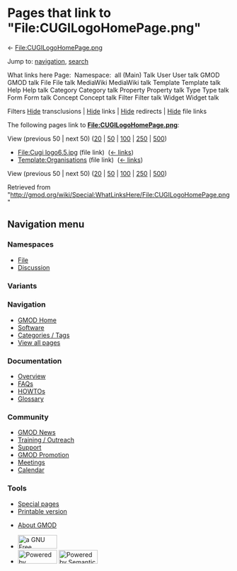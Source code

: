 <div id="mw-page-base" class="noprint">

</div>

<div id="mw-head-base" class="noprint">

</div>

<div id="content" class="mw-body" role="main">

<span id="top"></span>

<div id="mw-js-message" style="display:none;">

</div>



# <span dir="auto">Pages that link to "File:CUGILogoHomePage.png"</span>

<div id="bodyContent">

<div id="contentSub">

←
[File:CUGILogoHomePage.png](/wiki/File:CUGILogoHomePage.png "File:CUGILogoHomePage.png")

</div>

<div id="jump-to-nav" class="mw-jump">

Jump to: [navigation](#mw-navigation), [search](#p-search)

</div>

<div id="mw-content-text">

What links here Page:  Namespace:  all (Main) Talk User User talk GMOD
GMOD talk File File talk MediaWiki MediaWiki talk Template Template talk
Help Help talk Category Category talk Property Property talk Type Type
talk Form Form talk Concept Concept talk Filter Filter talk Widget
Widget talk

Filters
[Hide](/mediawiki/index.php?title=Special:WhatLinksHere/File:CUGILogoHomePage.png&hidetrans=1 "Special:WhatLinksHere/File:CUGILogoHomePage.png")
transclusions \|
[Hide](/mediawiki/index.php?title=Special:WhatLinksHere/File:CUGILogoHomePage.png&hidelinks=1 "Special:WhatLinksHere/File:CUGILogoHomePage.png")
links \|
[Hide](/mediawiki/index.php?title=Special:WhatLinksHere/File:CUGILogoHomePage.png&hideredirs=1 "Special:WhatLinksHere/File:CUGILogoHomePage.png")
redirects \|
[Hide](/mediawiki/index.php?title=Special:WhatLinksHere/File:CUGILogoHomePage.png&hideimages=1 "Special:WhatLinksHere/File:CUGILogoHomePage.png")
file links

The following pages link to
**[File:CUGILogoHomePage.png](/wiki/File:CUGILogoHomePage.png "File:CUGILogoHomePage.png")**:

View (previous 50 \| next 50)
([20](/mediawiki/index.php?title=Special:WhatLinksHere/File:CUGILogoHomePage.png&limit=20 "Special:WhatLinksHere/File:CUGILogoHomePage.png")
\|
[50](/mediawiki/index.php?title=Special:WhatLinksHere/File:CUGILogoHomePage.png&limit=50 "Special:WhatLinksHere/File:CUGILogoHomePage.png")
\|
[100](/mediawiki/index.php?title=Special:WhatLinksHere/File:CUGILogoHomePage.png&limit=100 "Special:WhatLinksHere/File:CUGILogoHomePage.png")
\|
[250](/mediawiki/index.php?title=Special:WhatLinksHere/File:CUGILogoHomePage.png&limit=250 "Special:WhatLinksHere/File:CUGILogoHomePage.png")
\|
[500](/mediawiki/index.php?title=Special:WhatLinksHere/File:CUGILogoHomePage.png&limit=500 "Special:WhatLinksHere/File:CUGILogoHomePage.png"))

- [File:Cugi
  logo6.5.jpg](/wiki/File:Cugi_logo6.5.jpg "File:Cugi logo6.5.jpg")
  (file link) ‎ <span class="mw-whatlinkshere-tools">([←
  links](/mediawiki/index.php?title=Special:WhatLinksHere&target=File%3ACugi+logo6.5.jpg "Special:WhatLinksHere"))</span>
- [Template:Organisations](/wiki/Template:Organisations "Template:Organisations")
  (file link) ‎ <span class="mw-whatlinkshere-tools">([←
  links](/mediawiki/index.php?title=Special:WhatLinksHere&target=Template%3AOrganisations "Special:WhatLinksHere"))</span>

View (previous 50 \| next 50)
([20](/mediawiki/index.php?title=Special:WhatLinksHere/File:CUGILogoHomePage.png&limit=20 "Special:WhatLinksHere/File:CUGILogoHomePage.png")
\|
[50](/mediawiki/index.php?title=Special:WhatLinksHere/File:CUGILogoHomePage.png&limit=50 "Special:WhatLinksHere/File:CUGILogoHomePage.png")
\|
[100](/mediawiki/index.php?title=Special:WhatLinksHere/File:CUGILogoHomePage.png&limit=100 "Special:WhatLinksHere/File:CUGILogoHomePage.png")
\|
[250](/mediawiki/index.php?title=Special:WhatLinksHere/File:CUGILogoHomePage.png&limit=250 "Special:WhatLinksHere/File:CUGILogoHomePage.png")
\|
[500](/mediawiki/index.php?title=Special:WhatLinksHere/File:CUGILogoHomePage.png&limit=500 "Special:WhatLinksHere/File:CUGILogoHomePage.png"))

</div>

<div class="printfooter">

Retrieved from
"<http://gmod.org/wiki/Special:WhatLinksHere/File:CUGILogoHomePage.png>"

</div>

<div id="catlinks" class="catlinks catlinks-allhidden">

</div>

<div class="visualClear">

</div>

</div>

</div>

<div id="mw-navigation">

## Navigation menu

<div id="mw-head">



<div id="left-navigation">

<div id="p-namespaces" class="vectorTabs" role="navigation"
aria-labelledby="p-namespaces-label">

### Namespaces

- <span id="ca-nstab-image"><a href="/wiki/File:CUGILogoHomePage.png" accesskey="c"
  title="View the file page [c]">File</a></span>
- <span id="ca-talk"><a
  href="/mediawiki/index.php?title=File_talk:CUGILogoHomePage.png&amp;action=edit&amp;redlink=1"
  accesskey="t"
  title="Discussion about the content page [t]">Discussion</a></span>

</div>

<div id="p-variants" class="vectorMenu emptyPortlet" role="navigation"
aria-labelledby="p-variants-label">

### 

### Variants[](#)

<div class="menu">

</div>

</div>

</div>

<div id="right-navigation">





</div>



</div>

</div>

</div>

<div id="mw-panel">

<div id="p-logo" role="banner">

<a href="/wiki/Main_Page"
style="background-image: url(http://gmod.org/images/GMOD-cogs.png);"
title="Visit the main page"></a>

</div>

<div id="p-Navigation" class="portal" role="navigation"
aria-labelledby="p-Navigation-label">

### Navigation

<div class="body">

- <span id="n-GMOD-Home">[GMOD Home](/wiki/Main_Page)</span>
- <span id="n-Software">[Software](/wiki/GMOD_Components)</span>
- <span id="n-Categories-.2F-Tags">[Categories /
  Tags](/wiki/Categories)</span>
- <span id="n-View-all-pages">[View all
  pages](/wiki/Special:AllPages)</span>

</div>

</div>

<div id="p-Documentation" class="portal" role="navigation"
aria-labelledby="p-Documentation-label">

### Documentation

<div class="body">

- <span id="n-Overview">[Overview](/wiki/Overview)</span>
- <span id="n-FAQs">[FAQs](/wiki/Category:FAQ)</span>
- <span id="n-HOWTOs">[HOWTOs](/wiki/Category:HOWTO)</span>
- <span id="n-Glossary">[Glossary](/wiki/Glossary)</span>

</div>

</div>

<div id="p-Community" class="portal" role="navigation"
aria-labelledby="p-Community-label">

### Community

<div class="body">

- <span id="n-GMOD-News">[GMOD News](/wiki/GMOD_News)</span>
- <span id="n-Training-.2F-Outreach">[Training /
  Outreach](/wiki/Training_and_Outreach)</span>
- <span id="n-Support">[Support](/wiki/Support)</span>
- <span id="n-GMOD-Promotion">[GMOD
  Promotion](/wiki/GMOD_Promotion)</span>
- <span id="n-Meetings">[Meetings](/wiki/Meetings)</span>
- <span id="n-Calendar">[Calendar](/wiki/Calendar)</span>

</div>

</div>

<div id="p-tb" class="portal" role="navigation"
aria-labelledby="p-tb-label">

### Tools

<div class="body">

- <span id="t-specialpages"><a href="/wiki/Special:SpecialPages" accesskey="q"
  title="A list of all special pages [q]">Special pages</a></span>
- <span id="t-print"><a
  href="/mediawiki/index.php?title=Special:WhatLinksHere/File:CUGILogoHomePage.png&amp;printable=yes"
  rel="alternate" accesskey="p"
  title="Printable version of this page [p]">Printable version</a></span>

</div>

</div>

</div>

</div>

<div id="footer" role="contentinfo">

- <span id="footer-places-about">[About
  GMOD](/wiki/GMOD:About "GMOD:About")</span>

<!-- -->

- <span id="footer-copyrightico">[<img src="http://www.gnu.org/graphics/gfdl-logo-small.png" width="88"
  height="31" alt="a GNU Free Documentation License" />](http://www.gnu.org/licenses/fdl-1.3.html)</span>
- <span id="footer-poweredbyico">[<img src="/mediawiki/skins/common/images/poweredby_mediawiki_88x31.png"
  width="88" height="31" alt="Powered by MediaWiki" />](//www.mediawiki.org/)
  [<img
  src="/mediawiki/extensions/SemanticMediaWiki/includes/../resources/images/smw_button.png"
  width="88" height="31" alt="Powered by Semantic MediaWiki" />](https://www.semantic-mediawiki.org/wiki/Semantic_MediaWiki)</span>

<div style="clear:both">

</div>

</div>
